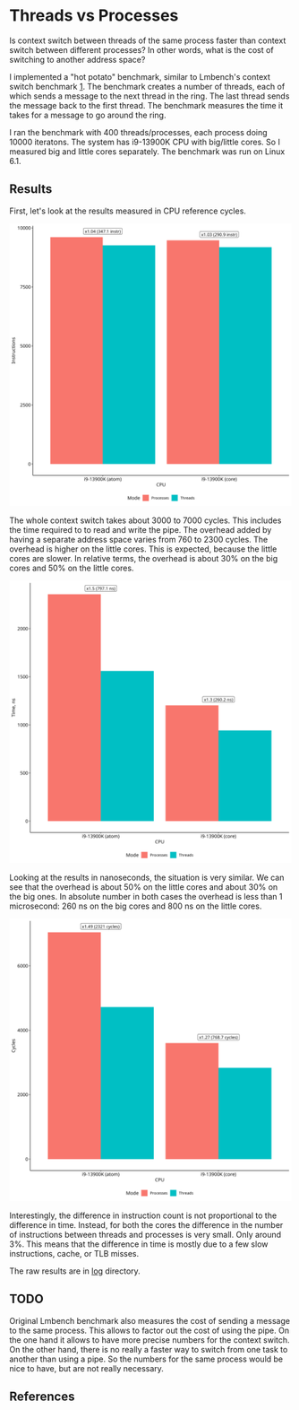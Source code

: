 # Threads vs Processes

Is context switch between threads of the same process faster than context switch
between different processes? In other words, what is the cost of switching to
another address space?

I implemented a "hot potato" benchmark, similar to Lmbench's context switch
benchmark [1]. The benchmark creates a number of threads, each of which sends a
message to the next thread in the ring. The last thread sends the message back
to the first thread. The benchmark measures the time it takes for a message to
go around the ring.

I ran the benchmark with 400 threads/processes, each process doing 10000
iteratons. The system has i9-13900K CPU with big/little cores. So I measured
big and little cores separately. The benchmark was run on Linux 6.1.

## Results

First, let's look at the results measured in CPU reference cycles.

![Context switch latency in instructions](log/cs_instr.png)

The whole context switch takes about 3000 to 7000 cycles. This includes the time
required to to read and write the pipe. The overhead added by having a separate
address space varies from 760 to 2300 cycles. The overhead is higher on the
little cores. This is expected, because the little cores are slower. In relative
terms, the overhead is about 30% on the big cores and 50% on the little cores.

![Context switch latency in nanoseconds](log/cs_time.png)

Looking at the results in nanoseconds, the situation is very similar. We can see
that the overhead is about 50% on the little cores and about 30% on the big
ones. In absolute number in both cases the overhead is less than 1 microsecond:
260 ns on the big cores and 800 ns on the little cores.

![Context switch latency in clock cycles](log/cs_cycles.png)

Interestingly, the difference in instruction count is not proportional to the
difference in time. Instead, for both the cores the difference in the number of
instructions between threads and processes is very small. Only around 3%. This
means that the difference in time is mostly due to a few slow instructions,
cache, or TLB misses.

The raw results are in [log](log/cts.log) directory.

## TODO

Original Lmbench benchmark also measures the cost of sending a message to the
same process. This allows to factor out the cost of using the pipe. On the one
hand it allows to have more precise numbers for the context switch. On the other
hand, there is no really a faster way to switch from one task to another than
using a pipe. So the numbers for the same process would be nice to have, but are
not really necessary.

## References

[1]: https://www.usenix.org/legacy/publications/library/proceedings/sd96/full_papers/mcvoy.pdf